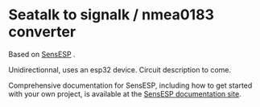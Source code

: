 # Seatalk to signalk / nmea0183 converter

Based on [SensESP](https://github.com/SignalK/SensESP/) .

Unidirectionnal, uses an esp32 device.
Circuit description to come.

Comprehensive documentation for SensESP, including how to get started with your own project, is available at the [SensESP documentation site](https://signalk.org/SensESP/).
